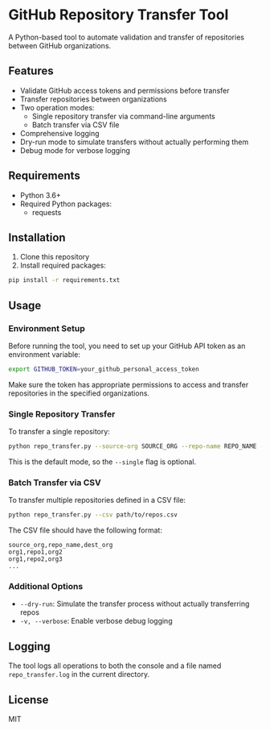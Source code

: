 # GitHub Repository Transfer Tool

A Python-based tool to automate validation and transfer of repositories between GitHub organizations.

## Features

- Validate GitHub access tokens and permissions before transfer
- Transfer repositories between organizations
- Two operation modes:
  - Single repository transfer via command-line arguments
  - Batch transfer via CSV file
- Comprehensive logging
- Dry-run mode to simulate transfers without actually performing them
- Debug mode for verbose logging

## Requirements

- Python 3.6+
- Required Python packages:
  - requests

## Installation

1. Clone this repository
2. Install required packages:

```bash
pip install -r requirements.txt
```

## Usage

### Environment Setup

Before running the tool, you need to set up your GitHub API token as an environment variable:

```bash
export GITHUB_TOKEN=your_github_personal_access_token
```

Make sure the token has appropriate permissions to access and transfer repositories in the specified organizations.

### Single Repository Transfer

To transfer a single repository:

```bash
python repo_transfer.py --source-org SOURCE_ORG --repo-name REPO_NAME --dest-org DEST_ORG
```

This is the default mode, so the `--single` flag is optional.

### Batch Transfer via CSV

To transfer multiple repositories defined in a CSV file:

```bash
python repo_transfer.py --csv path/to/repos.csv
```

The CSV file should have the following format:

```
source_org,repo_name,dest_org
org1,repo1,org2
org1,repo2,org3
...
```

### Additional Options

- `--dry-run`: Simulate the transfer process without actually transferring repos
- `-v, --verbose`: Enable verbose debug logging

## Logging

The tool logs all operations to both the console and a file named `repo_transfer.log` in the current directory.

## License

MIT
